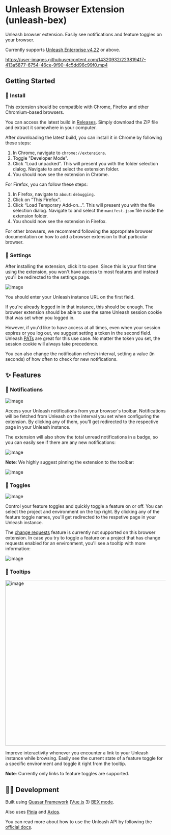 # Unleash Browser Extension (unleash-bex)

Unleash browser extension. Easily see notifications and feature toggles on your browser.

Currently supports [Unleash Enterprise v4.22](https://www.getunleash.io/plans) or above.

https://user-images.githubusercontent.com/14320932/223819417-413a5877-6754-46ce-9f90-4c5dd96c99f0.mp4

## Getting Started

### 🎁 Install

This extension should be compatible with Chrome, Firefox and other Chromium-based browsers.

You can access the latest build in [Releases](https://github.com/nunogois/unleash-bex/releases). Simply download the ZIP file and extract it somewhere in your computer.

After downloading the latest build, you can install it in Chrome by following these steps:

1. In Chrome, navigate to `chrome://extensions`.
2. Toggle "Developer Mode".
3. Click “Load unpacked”. This will present you with the folder selection dialog. Navigate to and select the extension folder.
4. You should now see the extension in Chrome.

For Firefox, you can follow these steps:

1. In Firefox, navigate to `about:debugging`.
2. Click on "This Firefox".
3. Click “Load Temporary Add-on…”. This will present you with the file selection dialog. Navigate to and select the `manifest.json` file inside the extension folder.
4. You should now see the extension in Firefox.

For other browsers, we recommend following the appropriate browser documentation on how to add a browser extension to that particular browser.

### 🔧 Settings

After installing the extension, click it to open. Since this is your first time using the extension, you won't have access to most features and instead you'll be redirected to the settings page.

![image](https://user-images.githubusercontent.com/14320932/223826518-18d6c33c-015f-4c91-b5c2-46d758127037.png)

You should enter your Unleash instance URL on the first field.

If you're already logged in in that instance, this should be enough. The browser extension should be able to use the same Unleash session cookie that was set when you logged in.

However, if you'd like to have access at all times, even when your session expires or you log out, we suggest setting a token in the second field. Unleash [PATs](https://docs.getunleash.io/how-to/how-to-create-personal-access-tokens) are great for this use case. No matter the token you set, the session cookie will always take precedence.

You can also change the notification refresh interval, setting a value (in seconds) of how often to check for new notifications.

## ✨ Features

### 🔔 Notifications

![image](https://user-images.githubusercontent.com/14320932/223823787-2431608d-e745-4f08-8d89-077f2012740d.png)

Access your Unleash notifications from your browser's toolbar. Notifications will be fetched from Unleash on the interval you set when configuring the extension. By clicking any of them, you'll get redirected to the respective page in your Unleash instance.

The extension will also show the total unread notifications in a badge, so you can easily see if there are any new notifications:

![image](https://user-images.githubusercontent.com/14320932/223823966-d727e26e-4963-4dc5-9ab2-08b3afeea55e.png)

**Note**: We highly suggest pinning the extension to the toolbar:

![image](https://user-images.githubusercontent.com/14320932/223823488-c5b1caa7-1296-4fc8-990e-333e9ccd5296.png)

### 🚦 Toggles

![image](https://user-images.githubusercontent.com/14320932/223824801-81419f62-5253-4bff-a7e0-a391b9d90eec.png)

Control your feature toggles and quickly toggle a feature on or off. You can select the project and environment on the top right. By clicking any of the feature toggle names, you'll get redirected to the respetive page in your Unleash instance.

The [change requests](https://docs.getunleash.io/reference/change-requests) feature is currently not supported on this browser extension. In case you try to toggle a feature on a project that has change requests enabled for an environment, you'll see a tooltip with more information:

![image](https://user-images.githubusercontent.com/14320932/223825564-1aecc9e1-d768-48dd-b242-576cc45e0d24.png)

### 👀 Tooltips

<img width="519" alt="image" src="https://user-images.githubusercontent.com/14320932/226730558-1f33ff8f-aae5-42bf-87f0-982692d7a187.png">

Improve interactivity whenever you encounter a link to your Unleash instance while browsing. Easily see the current state of a feature toggle for a specific environment and toggle it right from the tooltip.

**Note**: Currently only links to feature toggles are supported.

## 👨‍💻 Development

Built using [Quasar Framework](https://quasar.dev/) ([Vue.js](https://vuejs.org/) 3) [BEX mode](https://quasar.dev/quasar-cli-vite/developing-browser-extensions/introduction).

Also uses [Pinia](https://pinia.vuejs.org/) and [Axios](https://axios-http.com/).

You can read more about how to use the Unleash API by following the [official docs](https://docs.getunleash.io/).
